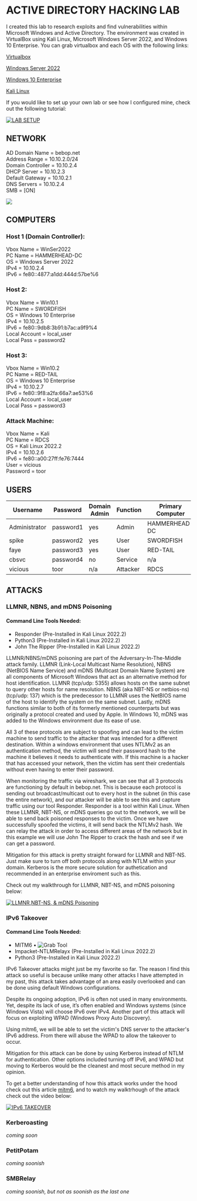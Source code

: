 # ACTIVE DIRECTORY HACKING LAB

 I created this lab to research exploits and find vulnerabilities within 
Microsoft Windows and Active Directory. The environment was created in 
VirtualBox using Kali Linux, Microsoft Windows Server 2022, and Windows 10 
Enterprise. You can grab virtualbox and each OS with the following links:

[Virtualbox](https://www.virtualbox.org)

[Windows Server 2022](https://www.microsoft.com/en-us/evalcenter/evaluate-windows-server-2022)  

[Windows 10 Enterprise](https://www.microsoft.com/en-us/evalcenter/evaluate-windows-10-enterprise) 

[Kali Linux](https://www.kali.org) 

 If you would like to set up your own lab or see how I configured mine, check
out the following tutorial:
 

[![LAB SETUP](Images/LabSetup.jpg)](https://youtu.be/6xRZKXiHfS4 "Active Directory Hacking Lab Setup")


## NETWORK

AD Domain Name = bebop.net \
Address Range = 10.10.2.0/24 \
Domain Controller = 10.10.2.4 \
DHCP Server  = 10.10.2.3 \
Default Gateway = 10.10.2.1 \
DNS Servers = 10.10.2.4 \
SMB = [ON]

![](Images/VBoxNatNetwork.png)



## COMPUTERS

### Host 1 (Domain Controller):

Vbox Name = WinSer2022 \
PC Name = HAMMERHEAD-DC \
OS = Windows Server 2022 \
IPv4 = 10.10.2.4 \
IPv6 =  fe80::4877:a1dd:444d:57be%6 

### Host 2:

Vbox Name = Win10.1 \
PC Name = SWORDFISH \
OS = Windows 10 Enterprise \
IPv4 = 10.10.2.5 \
IPv6 = fe80::9db8:3b91:b7ac:a9f9%4 \
Local Account = local_user \
Local Pass = password2 


### Host 3:

Vbox Name = Win10.2 \
PC Name = RED-TAIL \
OS = Windows 10 Enterprise \
IPv4 = 10.10.2.7 \
IPv6 = fe80::9f8:a2fa:66a7:ae53%6 \
Local Account = local_user \
Local Pass = password3 


### Attack Machine:
 
Vbox Name = Kali \
PC Name = RDCS \
OS = Kali Linux 2022.2 \
IPv4 = 10.10.2.6 \
IPv6 = fe80::a00:27ff:fe76:7444 \
User = vicious \
Password = toor




## USERS

| Username       | Password  | Domain Admin | Function | Primary Computer |
|----------------|-----------|--------------|----------|------------------|
| Administrator  | password1 |     yes      | Admin    | HAMMERHEAD-DC    |
| spike          | password2 |     yes      | User     | SWORDFISH        |
| faye           | password3 |     yes      | User     | RED-TAIL         |
| cbsvc          | password4 |     no       | Service  | n/a              |
| vicious        | toor      |     n/a      | Attacker | RDCS             |



## ATTACKS

### LLMNR, NBNS, and mDNS Poisoning

#### Command Line Tools Needed:
- Responder (Pre-Installed in Kali Linux 2022.2)
- Python3 (Pre-Installed in Kali Linux 2022.2)
- John The Ripper (Pre-Installed in Kali Linux 2022.2)

 LLMNR/NBNS/mDNS poisoning are part of the Adversary-In-The-Middle attack 
family. LLMNR (Link-Local Multicast Name Resolution), NBNS (NetBIOS Name 
Service) and mDNS (Multicast Domain Name System) are all components of 
Microsoft Windows that act as an alternative method for host identification. 
LLMNR (tcp/udp: 5355) allows hosts on the same subnet to query other hosts for
name resolution. NBNS (aka NBT-NS or netbios-ns) (tcp/udp: 137) which is the 
predecessor to LLMNR uses the NetBIOS name of the host to identify the system 
on the same subnet. Lastly, mDNS functions similar to both of its formerly 
mentioned counterparts but was originally a protocol created and used by Apple.
In Windows 10, mDNS was added to the Windows environment due its ease of use.

 All 3 of these protocols are subject to spoofing and can lead to the victim 
machine to send traffic to the attacker that was intended for a different 
destination. Within a windows environment that uses NTLMv2 as an 
authentication method, the victim will send their password hash to the 
machine it believes it needs to authenticate with. If this machine is a hacker
that has accessed your network, then the victim has sent their credentials 
without even having to enter their password.   

 When monitoring the traffic via wireshark, we can see that all 3 protocols are
functioning by default in bebop.net. This is because each protocol is sending
out broadcast/multicast out to every host in the subnet (in this case the 
entire network), and our attacker will be able to see this and capture traffic
using our tool Responder. Responder is a tool within Kali Linux. When these 
LLMNR, NBT-NS, or mDNS queries go out to the network, we will be able to send 
back poisoned responses to the victim. Once we have successfully spoofed the 
victims, it will send back the NTLMv2 hash. We can relay the attack in order 
to access different areas of the network but in this example we will use John 
The Ripper to crack the hash and see if we can get a password. 

 Mitigation for this attack is pretty straight forward for LLMNR and NBT-NS.
Just make sure to turn off both protocols along with NTLM within your domain. 
Kerberos is the more secure solution for authetication and recommended in an 
enterprise enviroment such as this.

Check out my walkthrough for LLMNR, NBT-NS, and mDNS poisoning below:

[![LLMNR,NBT-NS, & mDNS Poisoning](Images/LLMNR_NBTNS_mDNS.jpg)](https://youtu.be/gi-Sj7o1gZw "LLMNR,NBT-NS, & mDNS Poisoning Attack")



### IPv6 Takeover
 

#### Command Line Tools Needed:
- MITM6  • ![Grab Tool](https://github.com/dirkjanm/mitm6)
- Impacket-NTLMRelayx (Pre-Installed in Kali Linux 2022.2)
- Python3 (Pre-Installed in Kali Linux 2022.2)


 IPv6 Takeover attacks might just be my favorite so far. The reason I find this
attack so useful is because unlike many other attacks I have attempted in my 
past, this attack takes advantage of an area easily overlooked and can be done
using default Windows configurations. 

 Despite its ongoing adoption, IPv6 is often not used in many environments. 
Yet, despite its lack of use, it’s often enabled and Windows systems 
(since Windows Vista) will choose IPv6 over IPv4. Another part of this attack 
will focus on exploiting WPAD (Windows Proxy Auto Discovery). 

 Using mitm6, we will be able to set the victim's DNS server to the attacker's 
IPv6 address. From there will abuse the WPAD to allow the takeover to occur. 

 Mitigation for this attack can be done by using Kerberos instead of NTLM for
authentication. Other options included turning off IPv6, and WPAD but 
moving to Kerberos would be the cleanest and most secure method in my opinion.

To get a better understanding of how this attack works under the
hood check out this article [mitm6](https://blog.fox-it.com/2018/01/11/mitm6-compromising-ipv4-networks-via-ipv6), 
and to watch my walktrhough of the attack check out the video below:

[![IPv6 TAKEOVER](Images/IPv6Takeover.jpg)](https://youtu.be/Ee6BzduJErs "IPv6 Takeover Attack")


### Kerberoasting

*coming soon*

### PetitPotam

*coming soonish*

### SMBRelay

*coming soonish, but not as soonish as the last one*







